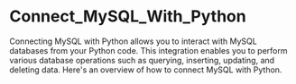 # Connect_MySQL_With_Python
Connecting MySQL with Python allows you to interact with MySQL databases from your Python code. This integration enables you to perform various database operations such as querying, inserting, updating, and deleting data. Here's an overview of how to connect MySQL with Python.
